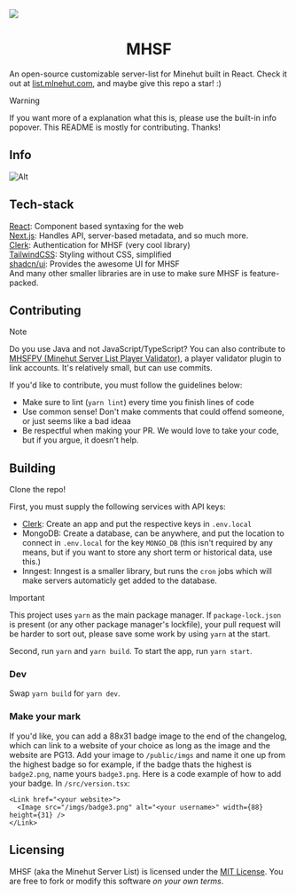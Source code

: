 <img src="https://i.imgur.com/H7GhfNM.png" align="center">
<h1 align="center">MHSF</h1>

An open-source customizable server-list for Minehut built in React. Check it out at [list.mlnehut.com](https://list.mlnehut.com), and maybe give this repo a star! :)

> [!WARNING]
> If you want more of a explanation what this is, please use the built-in info popover. This README is mostly for contributing. Thanks!

## Info

![Alt](https://repobeats.axiom.co/api/embed/0ee8fb5584604adac02f04cff49f1091af45c3a8.svg "Repobeats analytics image")

## Tech-stack

[React](https://react.dev): Component based syntaxing for the web <br/>
[Next.js](https://nextjs.org): Handles API, server-based metadata, and so much more.<br/>
[Clerk](https://clerk.com): Authentication for MHSF (very cool library) <br/>
[TailwindCSS](https://tailwindcss.com): Styling without CSS, simplified<br/>
[shadcn/ui](https://ui.shadcn.com): Provides the awesome UI for MHSF<br/>
And many other smaller libraries are in use to make sure MHSF is feature-packed.<br/>

## Contributing

> [!NOTE]
> Do you use Java and not JavaScript/TypeScript? You can also contribute to [MHSFPV (Minehut Server List Player Validator)](https://github.com/DeveloLongScript/MHSFPV), a player validator plugin to link accounts. It's relatively small, but can use commits.

If you'd like to contribute, you must follow the guidelines below:

- Make sure to lint (`yarn lint`) every time you finish lines of code
- Use common sense! Don't make comments that could offend someone, or just seems like a bad ideaa
- Be respectful when making your PR. We would love to take your code, but if you argue, it doesn't help.

## Building

Clone the repo!

First, you must supply the following services with API keys:

- [Clerk](https://clerk.com): Create an app and put the respective keys in `.env.local`
- MongoDB: Create a database, can be anywhere, and put the location to connect in `.env.local` for the key `MONGO_DB` (this isn't required by any means, but if you want to store any short term or historical data, use this.)
- Inngest: Inngest is a smaller library, but runs the `cron` jobs which will make servers automaticly get added to the database.

> [!IMPORTANT]  
> This project uses `yarn` as the main package manager. If `package-lock.json` is present (or any other package manager's lockfile), your pull request will be harder to sort out, please save some work by using `yarn` at the start.

Second, run `yarn` and `yarn build`. To start the app, run `yarn start`.

### Dev

Swap `yarn build` for `yarn dev`.

### Make your mark

If you'd like, you can add a 88x31 badge image to the end of the changelog, which can link to a website of your choice as long as the image and the website are PG13.
Add your image to `/public/imgs` and name it one up from the highest badge so for example, if the badge thats the highest is `badge2.png`, name yours `badge3.png`. Here is a code example of how to add your badge.
In `/src/version.tsx`:

```tsx
<Link href="<your website>">
  <Image src="/imgs/badge3.png" alt="<your username>" width={88} height={31} />
</Link>
```

## Licensing

MHSF (aka the Minehut Server List) is licensed under the [MIT License](https://github.com/DeveloLongScript/MHSF/blob/main/LICENSE). You are free to fork or modify this software _on your own terms_.

